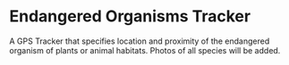 # Endangered Organisms Tracker 

A GPS Tracker that specifies location and proximity of the endangered organism of plants or animal habitats. Photos of all species will be added.
